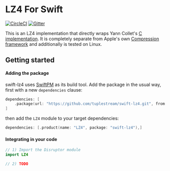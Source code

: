 # LZ4 For Swift

[![CircleCI](https://img.shields.io/circleci/build/github/tuplestream/swift-lz4)](https://app.circleci.com/pipelines/github/tuplestream/swift-lz4)
[![Gitter](https://badges.gitter.im/tuplestream/community.svg)](https://gitter.im/tuplestream/community?utm_source=badge&utm_medium=badge&utm_campaign=pr-badge)

This is an LZ4 implementation that directly wraps Yann Collet's [C implementation](https://github.com/lz4/lz4). It is completely separate from Apple's own [Compression framework](https://developer.apple.com/documentation/compression) and additionally is tested on Linux.

## Getting started

#### Adding the package

swift-lz4 uses [SwiftPM](https://swift.org/package-manager/) as its build tool. Add the package in the usual way, first with a new `dependencies` clause:

```swift
dependencies: [
    .package(url: "https://github.com/tuplestream/swift-lz4.git", from: "0.1.0")
]
```

then add the `LZ4` module to your target dependencies:

```swift
dependencies: [.product(name: "LZ4", package: "swift-lz4"),]
```

#### Integrating in your code

```swift
// 1) Import the Disruptor module
import LZ4

// 2) TODO

```
